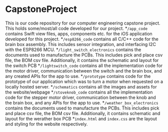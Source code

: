 # CapstoneProject
This is our code repository for our computer engineering capstone project. This holds some/most/all code developed for our project. 
*```/app_code``` contains Swift view files, apps, components etc. for the iOS application developed for this project.
*```/esp8266_code``` contains all C/C++ code for the brain box assembly. This includes sensor integration, and interfacing I2C with the ESP8266 MCU.
*```/light_switch_electronics``` contains the documents used to manufacture the PCBs. This includes pick and place csv file, the BOM csv file. Additionally, it contains the schematic and layout for the switch PCB
*```/lightswitch_code``` contains all the implementation code for the motor driver, communication between the switch and the brain box, and any created APIs for the app to use.
*```/prototype``` contains code for the prototype of our application which was to turn a motor when requested on a locally hosted server.
*```/schematics``` contains all the images and assets for the website/webpage
*```/stoveknob_code``` contains all the implementation code for the stepper motor driver, communication between the knob and the brain box, and any APIs for the app to use.
*```/weather_box_electronics``` contains the documents used to manufacture the PCBs. This includes pick and place csv file, the BOM csv file. Additionally, it contains schematic and layout for the werather box PCB
*```index.html``` and ```index.css``` are the layout and styling for the website respectively.
